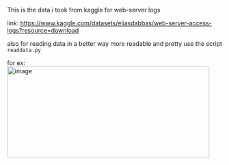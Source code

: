 This is the data i took from kaggle for web-server logs

link:
https://www.kaggle.com/datasets/eliasdabbas/web-server-access-logs?resource=download


also for reading data in a better way more readable and pretty use the script `readdata.py `

for ex:
<img width="473" height="214" alt="image" src="https://github.com/user-attachments/assets/4b55e71e-4016-4e92-807f-557a9fcb18be" />
